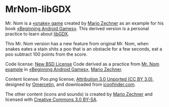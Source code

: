 MrNom-libGDX
============

Mr. Nom is a [«snake» game](http://en.wikipedia.org/wiki/Snake_(video_game) "wikipedia.org") created by [Mario Zechner](http://www.badlogicgames.com/ "Mario's Blog") as an example for his book [«Beginning Android Games»](http://www.apress.com/9781430230427 "Book info"). This derived version is a personal practice to learn about [libGDX](http://libgdx.badlogicgames.com/ "More info about libGDX").

This Mr. Nom version has a new feature from original Mr. Nom, when snakes eates a stain shits a poo that is an obstacle for a few seconds, eat a poo subtract 100 points from the score.



Code license:
[New BSD License](http://opensource.org/licenses/BSD-3-Clause "New BSD License")
Code derived as a practice from [Mr. Nom example](http://code.google.com/p/beginning-android-games/source/browse/#svn%2Ftrunk%2Fch06-mrnom "Original code") in [«Beginning Android Games»](http://www.apress.com/9781430230427 "Book info"), [Mario Zechner](http://www.badlogicgames.com/ "Mario's Blog").

Content license:
Poo.png license; [Attribution 3.0 Unported (CC BY 3.0)](http://creativecommons.org/licenses/by/3.0/ "Attribution 3.0 Unported (CC BY 3.0)"), designed by [Omercetin](http://omercetin.deviantart.com/ "deviantart.com"), and downloaded from [iconfinder.com](http://www.iconfinder.com/icondetails/56056/32/poo_shit_turd_icon "iconfinder.com").

The other content (icons and sounds) is created by [Mario Zechner](http://www.badlogicgames.com/ "Mario's Blog") and licensed with [Creative Commons 3.0 BY-SA](http://creativecommons.org/licenses/by-sa/3.0/ "Creative Commons 3.0 BY-SA").


